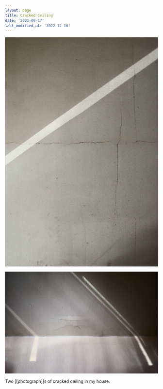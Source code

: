 ```yaml
---
layout: page
title: Cracked Ceiling
date: '2022-09-17'
last_modified_at: '2022-12-16'
---
```


[![](/assets/img/cracked_ceiling_1_small.jpg)](/assets/img/cracked_ceiling_1.jpg)

[![](/assets/img/cracked_ceiling_2_small.jpg)](/assets/img/cracked_ceiling_2.jpg)

Two [[photograph]]s of cracked ceiling in my house.
